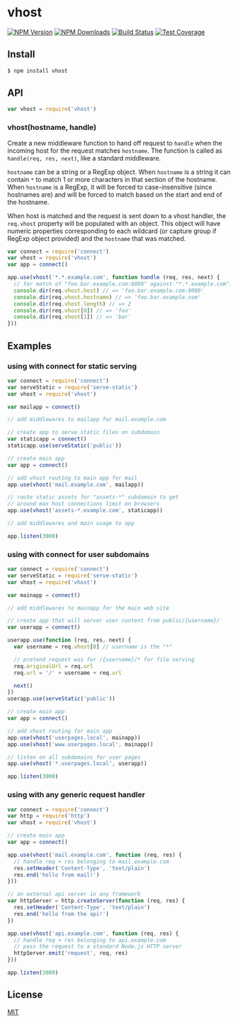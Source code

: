 # vhost

[![NPM Version][npm-image]][npm-url]
[![NPM Downloads][downloads-image]][downloads-url]
[![Build Status][github-actions-ci-image]][github-actions-ci-url]
[![Test Coverage][coveralls-image]][coveralls-url]

## Install

```sh
$ npm install vhost
```

## API

```js
var vhost = require('vhost')
```

### vhost(hostname, handle)

Create a new middleware function to hand off request to `handle` when the incoming
host for the request matches `hostname`. The function is called as
`handle(req, res, next)`, like a standard middleware.

`hostname` can be a string or a RegExp object. When `hostname` is a string it can
contain `*` to match 1 or more characters in that section of the hostname. When
`hostname` is a RegExp, it will be forced to case-insensitive (since hostnames are)
and will be forced to match based on the start and end of the hostname.

When host is matched and the request is sent down to a vhost handler, the `req.vhost`
property will be populated with an object. This object will have numeric properties
corresponding to each wildcard (or capture group if RegExp object provided) and the
`hostname` that was matched.

```js
var connect = require('connect')
var vhost = require('vhost')
var app = connect()

app.use(vhost('*.*.example.com', function handle (req, res, next) {
  // for match of "foo.bar.example.com:8080" against "*.*.example.com":
  console.dir(req.vhost.host) // => 'foo.bar.example.com:8080'
  console.dir(req.vhost.hostname) // => 'foo.bar.example.com'
  console.dir(req.vhost.length) // => 2
  console.dir(req.vhost[0]) // => 'foo'
  console.dir(req.vhost[1]) // => 'bar'
}))
```

## Examples

### using with connect for static serving

```js
var connect = require('connect')
var serveStatic = require('serve-static')
var vhost = require('vhost')

var mailapp = connect()

// add middlewares to mailapp for mail.example.com

// create app to serve static files on subdomain
var staticapp = connect()
staticapp.use(serveStatic('public'))

// create main app
var app = connect()

// add vhost routing to main app for mail
app.use(vhost('mail.example.com', mailapp))

// route static assets for "assets-*" subdomain to get
// around max host connections limit on browsers
app.use(vhost('assets-*.example.com', staticapp))

// add middlewares and main usage to app

app.listen(3000)
```

### using with connect for user subdomains

```js
var connect = require('connect')
var serveStatic = require('serve-static')
var vhost = require('vhost')

var mainapp = connect()

// add middlewares to mainapp for the main web site

// create app that will server user content from public/{username}/
var userapp = connect()

userapp.use(function (req, res, next) {
  var username = req.vhost[0] // username is the "*"

  // pretend request was for /{username}/* for file serving
  req.originalUrl = req.url
  req.url = '/' + username + req.url

  next()
})
userapp.use(serveStatic('public'))

// create main app
var app = connect()

// add vhost routing for main app
app.use(vhost('userpages.local', mainapp))
app.use(vhost('www.userpages.local', mainapp))

// listen on all subdomains for user pages
app.use(vhost('*.userpages.local', userapp))

app.listen(3000)
```

### using with any generic request handler

```js
var connect = require('connect')
var http = require('http')
var vhost = require('vhost')

// create main app
var app = connect()

app.use(vhost('mail.example.com', function (req, res) {
  // handle req + res belonging to mail.example.com
  res.setHeader('Content-Type', 'text/plain')
  res.end('hello from mail!')
}))

// an external api server in any framework
var httpServer = http.createServer(function (req, res) {
  res.setHeader('Content-Type', 'text/plain')
  res.end('hello from the api!')
})

app.use(vhost('api.example.com', function (req, res) {
  // handle req + res belonging to api.example.com
  // pass the request to a standard Node.js HTTP server
  httpServer.emit('request', req, res)
}))

app.listen(3000)
```

## License

[MIT](LICENSE)

[npm-image]: https://img.shields.io/npm/v/vhost.svg
[npm-url]: https://npmjs.org/package/vhost
[coveralls-image]: https://img.shields.io/coveralls/expressjs/vhost/master.svg
[coveralls-url]: https://coveralls.io/r/expressjs/vhost
[downloads-image]: https://img.shields.io/npm/dm/vhost.svg
[downloads-url]: https://npmjs.org/package/vhost
[github-actions-ci-image]: https://img.shields.io/github/actions/workflow/status/expressjs/vhost/ci.yml?branch=master&label=ci
[github-actions-ci-url]: https://github.com/expressjs/vhost/actions/workflows/ci.yml
